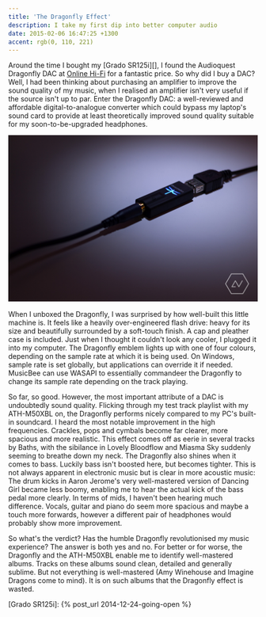 ```yaml
---
title: 'The Dragonfly Effect'
description: I take my first dip into better computer audio
date: 2015-02-06 16:47:25 +1300
accent: rgb(0, 110, 221)
---
```


Around the time I bought my [Grado SR125i][], I found the Audioquest Dragonfly DAC at [Online Hi-Fi][online-hifi] for a fantastic price. So why did I buy a DAC? Well, I had been thinking about purchasing an amplifier to improve the sound quality of my music, when I realised an amplifier isn't very useful if the source isn't up to par. Enter the Dragonfly DAC: a well-reviewed and affordable digital-to-analogue converter which could bypass my laptop's sound card to provide at least theoretically improved sound quality suitable for my soon-to-be-upgraded headphones.

![](./dragonfly.jpg)

When I unboxed the Dragonfly, I was surprised by how well-built this little machine is. It feels like a heavily over-engineered flash drive: heavy for its size and beautifully surrounded by a soft-touch finish. A cap and pleather case is included. Just when I thought it couldn't look any cooler, I plugged it into my computer. The Dragonfly emblem lights up with one of four colours, depending on the sample rate at which it is being used. On Windows, sample rate is set globally, but applications can override it if needed. MusicBee can use WASAPI to essentially commandeer the Dragonfly to change its sample rate depending on the track playing.

So far, so good. However, the most important attribute of a DAC is undoubtedly sound quality. Flicking through my test track playlist with my ATH-M50XBL on, the Dragonfly performs nicely compared to my PC's built-in soundcard. I heard the most notable improvement in the high frequencies. Crackles, pops and cymbals become far clearer, more spacious and more realistic. This effect comes off as eerie in several tracks by Baths, with the sibilance in Lovely Bloodflow and Miasma Sky suddenly seeming to breathe down my neck. The Dragonfly also shines when it comes to bass. Luckily bass isn't boosted here, but becomes tighter. This is not always apparent in electronic music but is clear in more acoustic music: The drum kicks in Aaron Jerome's very well-mastered version of Dancing Girl became less boomy, enabling me to hear the actual kick of the bass pedal more clearly. In terms of mids, I haven't been hearing much difference. Vocals, guitar and piano do seem more spacious and maybe a touch more forwards, however a different pair of headphones would probably show more improvement.

So what's the verdict? Has the humble Dragonfly revolutionised my music experience? The answer is both yes and no. For better or for worse, the Dragonfly and the ATH-M50XBL enable me to identify well-mastered albums. Tracks on these albums sound clean, detailed and generally sublime. But not everything is well-mastered (Amy Winehouse and Imagine Dragons come to mind). It is on such albums that the Dragonfly effect is wasted.

[online-hifi]: http://onlinehifi.co.nz/

[Grado SR125i]: {% post_url 2014-12-24-going-open %}
